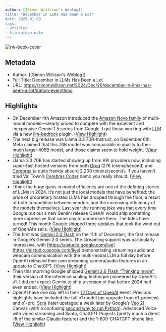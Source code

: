 ```yaml
---
author: [[Simon Willison's Weblog]]
title: "December in LLMs Has Been a Lot"
date: 2025-01-09
tags: 
- articles
- literature-note
---
```

![rw-book-cover](https://simonwillison.net/favicon.ico)

## Metadata
- Author: [[Simon Willison's Weblog]]
- Full Title: December in LLMs Has Been a Lot
- URL: https://simonwillison.net/2024/Dec/20/december-in-llms-has-been-a-lot/#atom-everything

## Highlights
- On December 4th Amazon introduced the [Amazon Nova family](https://simonwillison.net/2024/Dec/4/amazon-nova/) of multi-modal models—clearly priced to compete with the excellent and inexpensive Gemini 1.5 series from Google. I got those working with [LLM](https://llm.datasette.io/) via a new [llm-bedrock](https://github.com/simonw/llm-bedrock) plugin. ([View Highlight](https://read.readwise.io/read/01jh5nagtr2dme28vft2gbygsr))
- The next big release was Llama 3.3 70B-Instruct, on December 6th. Meta claimed that this 70B model was comparable in quality to their much larger 405B model, and those claims seem to hold weight. ([View Highlight](https://read.readwise.io/read/01jh5narb51gknynzsw6y7tbt0))
- Llama 3.3 70B has started showing up from API providers now, including super-fast hosted versions from both [Groq](https://groq.com/new-ai-inference-speed-benchmark-for-llama-3-3-70b-powered-by-groq/) (276 tokens/second) and [Cerebras](https://cerebras.ai/inference) (a quite frankly absurd 2,200 tokens/second). If you haven’t tried Val Town’s [Cerebras Coder](https://cerebrascoder.com/) demo you really should. ([View Highlight](https://read.readwise.io/read/01jh5nb9fr2c2ycg7ra753ey04))
- I think the huge gains in model efficiency are one of the defining stories of LLMs in 2024. It’s not just the local models that have benefited: the price of proprietary hosted LLMs has dropped through the floor, a result of both competition between vendors and the increasing efficiency of the models themselves.
  Last year the running joke was that every time Google put out a new Gemini release OpenAI would ship something more impressive that same day to undermine them.
  The tides have turned! This month Google shipped three updates that took the wind out of OpenAI’s sails. ([View Highlight](https://read.readwise.io/read/01jh5ne400sdmx6hk0fy2qx8gt))
- The first was [Gemini 2.0 Flash](https://simonwillison.net/2024/Dec/11/gemini-2/) on the 11th of December, the first release in Google’s Gemini 2.0 series. The streaming support was particularly impressive, with [https://aistudio.google.com/live](https://aistudio.google.com/live) demonstrating streaming audio and webcam communication with the multi-modal LLM a full day before OpenAI released their own streaming camera/audio features in an update to ChatGPT. ([View Highlight](https://read.readwise.io/read/01jh5nehre0f9a4c6g8cdhw8g4))
- Then this morning Google shipped [Gemini 2.0 Flash “Thinking mode”](https://simonwillison.net/2024/Dec/19/gemini-thinking-mode/), their version of the inference scaling technique pioneered by OpenAI’s o1. I did *not* expect Gemini to ship a version of that before 2024 had even ended. ([View Highlight](https://read.readwise.io/read/01jh5net0s61da1k5nbwkb27b4))
- OpenAI have one day left in their [12 Days of OpenAI](https://openai.com/12-days/) event. Previous highlights have included the full o1 model (an upgrade from o1-preview) and o1-pro, [Sora](https://simonwillison.net/2024/Dec/9/sora/) (later upstaged a week later by Google’s [Veo 2](https://simonwillison.net/2024/Dec/16/veo-2/)), Canvas (with a confusing [second way to run Python](https://simonwillison.net/2024/Dec/10/chatgpt-canvas/)), Advanced Voice with video streaming and Santa, ChatGPT Projects (pretty much a direct lift of the similar Claude feature) and the 1-800-CHATGPT phone line. ([View Highlight](https://read.readwise.io/read/01jh5nf7zhcp0g2dn63wjh4mpk))


